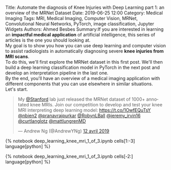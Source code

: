 Title: Automate the diagnosis of Knee Injuries with Deep Learning part 1: an overview of the MRNet Dataset 
Date: 2019-06-25 12:00
Category: Medical Imaging
Tags: MRI, Medical Imaging, Computer Vision, MRNet, Convolutional Neural Networks, PyTorch, image classification, Jupyter Widgets
Authors: Ahmed Besbes
Summary:If you are interested in learning an **impactful medical application** of artificial intelligence, this series of articles is the one you should looking at. <br>My goal is to show you how you can use deep learning and computer vision to assist radiologists in automatically diagnosing severe **knee injuries from MRI scans**. <br> To do this, we'll first explore the MRNet dataset in this first post. We'll then build a deep learning classification model in PyTorch in the next post and develop an interpretation pipeline in the last one.<br> By the end, you'll have an overview of a medical imaging application with different components that you can use elsewhere in similar situations.<br>Let's start. <br><blockquote class="twitter-tweet tw-align-center" data-lang="fr"><p lang="en" dir="ltr">My <a href="https://twitter.com/Stanford?ref_src=twsrc%5Etfw">@Stanford</a> lab just released the MRNet dataset of 1000+ annotated knee MRIs. Join our competition to develop and test your knee MRI interpreting deep learning model: <a href="https://t.co/1OwfEQuTsY">https://t.co/1OwfEQuTsY</a> <a href="https://twitter.com/nbien2?ref_src=twsrc%5Etfw">@nbien2</a> <a href="https://twitter.com/pranavrajpurkar?ref_src=twsrc%5Etfw">@pranavrajpurkar</a> <a href="https://twitter.com/RobynLBall?ref_src=twsrc%5Etfw">@RobynLBall</a> <a href="https://twitter.com/jeremy_irvin16?ref_src=twsrc%5Etfw">@jeremy_irvin16</a> <a href="https://twitter.com/curtlanglotz?ref_src=twsrc%5Etfw">@curtlanglotz</a> <a href="https://twitter.com/mattlungrenMD?ref_src=twsrc%5Etfw">@mattlungrenMD</a></p>&mdash; Andrew Ng (@AndrewYNg) <a href="https://twitter.com/AndrewYNg/status/1116742082758991872?ref_src=twsrc%5Etfw">12 avril 2019</a></blockquote>
<script async src="https://platform.twitter.com/widgets.js" charset="utf-8"></script>

<!-- <div style="text-align:center"><img width="50%" src="./images/article_6/mrnet.png"></div> -->

{% notebook deep_learning_knee_mri_1_of_3.ipynb cells[1:-3] language[python] %}

<script src="https://gist.github.com/ahmedbesbes/5d74eb60897c0a70ffa32d44386bde9d.js"></script>

{% notebook deep_learning_knee_mri_1_of_3.ipynb cells[-2:] language[python] %}